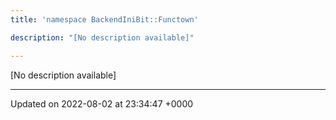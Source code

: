 ```yaml
---
title: 'namespace BackendIniBit::Functown'

description: "[No description available]"

---
```







[No description available]






-------------------------------

Updated on 2022-08-02 at 23:34:47 +0000